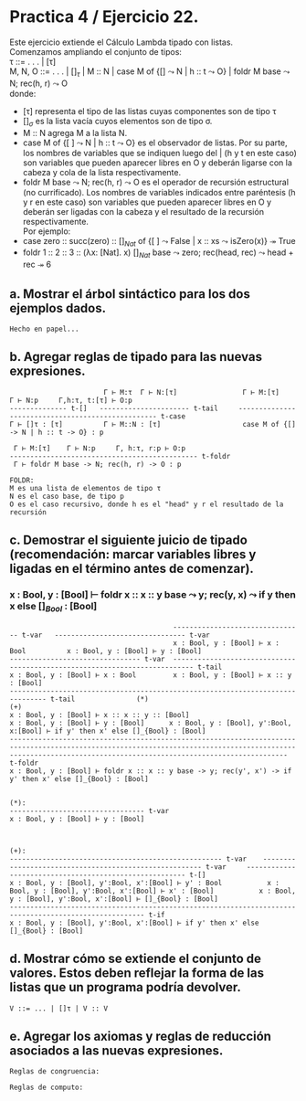 # Practica 4 / Ejercicio 22.  
Este ejercicio extiende el Cálculo Lambda tipado con listas.  
Comenzamos ampliando el conjunto de tipos:  
τ ::= . . . | [τ]  
M, N, O ::= . . . | $[ ]_τ$ | M :: N | case M of {[] $\leadsto$ N | h :: t $\leadsto$ O} | foldr M base $\leadsto$ N; rec(h, r) $\leadsto$ O   
donde:  
* [τ] representa el tipo de las listas cuyas componentes son de tipo τ
* $[ ]_σ$ es la lista vacía cuyos elementos son de tipo σ.  
* M :: N agrega M a la lista N.  
* case M of {[ ] $\leadsto$ N | h :: t $\leadsto$ O} es el observador de listas. Por su parte, los nombres de variables que se indiquen luego del | (h y t en este caso) son variables que pueden aparecer libres en O y deberán ligarse con la cabeza y cola de la lista respectivamente.  
* foldr M base $\leadsto$ N; rec(h, r) $\leadsto$ O es el operador de recursión estructural (no currificado). Los nombres de variables indicados entre paréntesis (h y r en este caso) son variables que pueden aparecer libres en O y deberán ser ligadas con la cabeza y el resultado de la recursión respectivamente.  
Por ejemplo:  
* case zero :: succ(zero) :: $[ ]_{Nat}$ of {[ ] $\leadsto$ False | x :: xs $\leadsto$ isZero(x)} $\twoheadrightarrow$ True  
* foldr 1 :: 2 :: 3 :: (λx: [Nat]. x) $[ ]_{Nat}$ base $\leadsto$ zero; rec(head, rec) $\leadsto$ head + rec $\twoheadrightarrow$ 6
## a. Mostrar el árbol sintáctico para los dos ejemplos dados.  
```
Hecho en papel...
```
## b. Agregar reglas de tipado para las nuevas expresiones.  
```
                       Γ ⊢ M:τ  Γ ⊢ N:[τ]                Γ ⊢ M:[τ]      Γ ⊢ N:p     Γ,h:τ, t:[τ] ⊢ O:p
-------------- t-[]   ---------------------- t-tail     -------------------------------------------------- t-case
Γ ⊢ []τ : [τ]          Γ ⊢ M::N : [τ]                    case M of {[] -> N | h :: t -> O} : p

 Γ ⊢ M:[τ]    Γ ⊢ N:p     Γ, h:τ, r:p ⊢ O:p 
---------------------------------------------- t-foldr
 Γ ⊢ foldr M base -> N; rec(h, r) -> O : p

FOLDR:
M es una lista de elementos de tipo τ
N es el caso base, de tipo p
O es el caso recursivo, donde h es el "head" y r el resultado de la recursión
```
## c. Demostrar el siguiente juicio de tipado (recomendación: marcar variables libres y ligadas en el término antes de comenzar).  
### x : Bool, y : [Bool] ⊢ foldr x :: x :: y base $\leadsto$ y; rec(y, x) $\leadsto$ if y then x else $[ ]_{Bool}$ : [Bool]  
```
                                        -------------------------------- t-var   -------------------------------- t-var
                                        x : Bool, y : [Bool] ⊢ x : Bool          x : Bool, y : [Bool] ⊢ y : [Bool]
-------------------------------- t-var  --------------------------------------------------------------------------- t-tail
x : Bool, y : [Bool] ⊢ x : Bool         x : Bool, y : [Bool] ⊢ x :: y : [Bool]
------------------------------------------------------------------------------- t-tail               (*)                                                            (+)
x : Bool, y : [Bool] ⊢ x :: x :: y :: [Bool]                                             x : Bool, y : [Bool] ⊢ y : [Bool]      x : Bool, y : [Bool], y':Bool, x:[Bool] ⊢ if y' then x' else []_{Bool} : [Bool]
---------------------------------------------------------------------------------------------------------------------------------------------------------------------------------------------------------------- t-foldr
x : Bool, y : [Bool] ⊢ foldr x :: x :: y base -> y; rec(y', x') -> if y' then x' else []_{Bool} : [Bool]


(*):
--------------------------------- t-var
x : Bool, y : [Bool] ⊢ y : [Bool]



(+):
---------------------------------------------------- t-var    ------------------------------------------------------- t-var     ------------------------------------------------------- t-[]
x : Bool, y : [Bool], y':Bool, x':[Bool] ⊢ y' : Bool           x : Bool, y : [Bool], y':Bool, x':[Bool] ⊢ x' : [Bool]           x : Bool, y : [Bool], y':Bool, x':[Bool] ⊢ []_{Bool} : [Bool]
------------------------------------------------------------------------------------------------------- t-if
x : Bool, y : [Bool], y':Bool, x':[Bool] ⊢ if y' then x' else []_{Bool} : [Bool]

```
## d. Mostrar cómo se extiende el conjunto de valores. Estos deben reflejar la forma de las listas que un programa podría devolver.  
```
V ::= ... | []τ | V :: V
```
## e. Agregar los axiomas y reglas de reducción asociados a las nuevas expresiones.  
```
Reglas de congruencia:

Reglas de computo:
```
